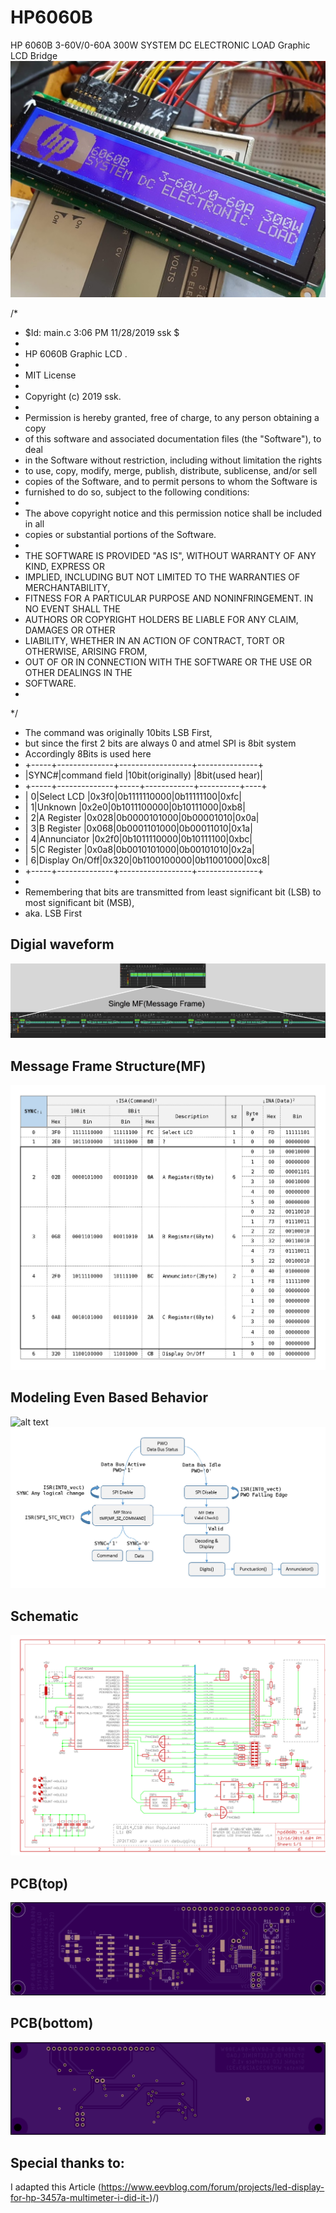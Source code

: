 # HP6060B
HP 6060B 3-60V/0-60A 300W SYSTEM DC ELECTRONIC LOAD  Graphic LCD Bridge
![alt text](https://github.com/boricha/HP6060B/blob/master/tada.jpg)

/*
 * $Id: main.c 3:06 PM 11/28/2019 ssk  $
 *
 * HP 6060B Graphic LCD .
 *
 * MIT License
 *
 * Copyright (c) 2019 ssk.
 *
 * Permission is hereby granted, free of charge, to any person obtaining a copy
 * of this software and associated documentation files (the "Software"), to deal
 * in the Software without restriction, including without limitation the rights
 * to use, copy, modify, merge, publish, distribute, sublicense, and/or sell
 * copies of the Software, and to permit persons to whom the Software is
 * furnished to do so, subject to the following conditions:
 *
 * The above copyright notice and this permission notice shall be included in all
 * copies or substantial portions of the Software.
 *
 * THE SOFTWARE IS PROVIDED "AS IS", WITHOUT WARRANTY OF ANY KIND, EXPRESS OR
 * IMPLIED, INCLUDING BUT NOT LIMITED TO THE WARRANTIES OF MERCHANTABILITY,
 * FITNESS FOR A PARTICULAR PURPOSE AND NONINFRINGEMENT. IN NO EVENT SHALL THE
 * AUTHORS OR COPYRIGHT HOLDERS BE LIABLE FOR ANY CLAIM, DAMAGES OR OTHER
 * LIABILITY, WHETHER IN AN ACTION OF CONTRACT, TORT OR OTHERWISE, ARISING FROM,
 * OUT OF OR IN CONNECTION WITH THE SOFTWARE OR THE USE OR OTHER DEALINGS IN THE
 * SOFTWARE.
 *
*/

* The command was originally 10bits LSB First,
* but since the first 2 bits are always 0 and atmel SPI is 8bit system
* Accordingly 8Bits is used here
* +-----+--------------+------------------+---------------+
* |SYNC#|command field |10bit(originally) |8bit(used hear)|
* +-----+--------------+-----+------------+----------+----+
* |    0|Select LCD    |0x3f0|0b1111110000|0b11111100|0xfc|
* |    1|Unknown       |0x2e0|0b1011100000|0b10111000|0xb8|
* |    2|A Register    |0x028|0b0000101000|0b00001010|0x0a|
* |    3|B Register    |0x068|0b0001101000|0b00011010|0x1a|
* |    4|Annunciator   |0x2f0|0b1011110000|0b10111100|0xbc|
* |    5|C Register    |0x0a8|0b0010101000|0b00101010|0x2a|
* |    6|Display On/Off|0x320|0b1100100000|0b11001000|0xc8|
* +-----+--------------+------------------+---------------+
*
* Remembering that bits are transmitted from least significant bit (LSB) to most significant bit (MSB),
* aka. LSB First

## Digial waveform
![alt text](https://github.com/boricha/HP6060B/blob/master/src/singleMF.png)        
## Message Frame Structure(MF)
![alt text](https://github.com/boricha/HP6060B/blob/master/src/MessageFrame.jpg)   
## Modeling Even Based Behavior
![alt text](https://github.com/boricha/HP6060B/blob/master/src/brief.pg)   
![alt text](https://github.com/boricha/HP6060B/blob/master/src/state.jpg)   
## Schematic
![alt text](https://github.com/boricha/HP6060B/blob/master/schematic/hp6060bv1.5.jpg)
## PCB(top)
![alt text](https://github.com/boricha/HP6060B/blob/master/schematic/top(oshpark).png)
## PCB(bottom)
![alt text](https://github.com/boricha/HP6060B/blob/master/schematic/bottom(oshpark).png)
## Special thanks to:
 I adapted this Article (https://www.eevblog.com/forum/projects/led-display-for-hp-3457a-multimeter-i-did-it-)/)

